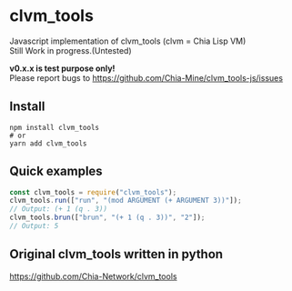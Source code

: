 # clvm_tools

Javascript implementation of clvm_tools (clvm = Chia Lisp VM)  
Still Work in progress.(Untested)  

**v0.x.x is test purpose only!**  
Please report bugs to https://github.com/Chia-Mine/clvm_tools-js/issues

## Install
```shell
npm install clvm_tools
# or
yarn add clvm_tools
```

## Quick examples
```javascript
const clvm_tools = require("clvm_tools");
clvm_tools.run(["run", "(mod ARGUMENT (+ ARGUMENT 3))"]);
// Output: (+ 1 (q . 3))
clvm_tools.brun(["brun", "(+ 1 (q . 3))", "2"]);
// Output: 5
```


## Original clvm_tools written in python

https://github.com/Chia-Network/clvm_tools
